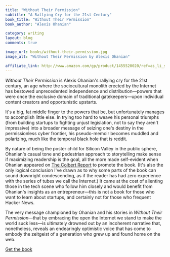 ```yaml
---
title: "Without Their Permission"
subtitle: "A Rallying Cry for the 21st Century"
book_title: "Without Their Permission"
book_author: "Alexis Ohanian"

category: writing
layout: blog
comments: true

image_url: books/without-their-permission.jpg
image_alt: "Without Their Permission by Alexis Ohanian"

affiliate_link: http://www.amazon.com/gp/product/1455520020/ref=as_li_ss_tl?ie=UTF8&camp=1789&creative=390957&creativeASIN=1455520020&linkCode=as2&tag=wikichenis-20
---
```


*Without Their Permission* is Alexis Ohanian's rallying cry for the 21st century, an age where the sociocultural monolith erected by the Internet has bestowed unprecedented independence and distribution&mdash;powers that were once the exclusive domain of traditional gatekeepers&mdash;upon individual content creators and opportunistic upstarts.

It's a big, fat middle finger to the powers that be, but unfortunately manages to accomplish little else. In trying too hard to weave his personal triumphs (from building startups to fighting unjust legislation, not to say they aren't impressive) into a broader message of seizing one's destiny in the permissionless cyber frontier, his pseudo-memoir becomes muddled and polarizing, much like the temporal black hole that is reddit.

By nature of being the poster child for Silicon Valley in the public sphere, Ohanian's casual tone and pedestrian approach to storytelling make sense if maximizing readership is the goal, all the more made self-evident when Ohanian appeared on [The Colbert Report](http://www.colbertnation.com/the-colbert-report-videos/430524/november-14-2013/alexis-ohanian) to promote the book. (It's also the only logical conclusion I've drawn as to why some parts of the book can sound downright condescending, as if the reader has had zero experience with the series of tubes we call the Internet.) It came at the cost of alienting those in the tech scene who follow him closely and would benefit from Ohanian's insights as an entrepreneur&mdash;this is not a book for those who want to learn about startups, and certainly not for those who frequent Hacker News.

The very message championed by Ohanian and his stories in *Without Their Permission*&mdash;that by embracing the open the Internet we stand to make the world suck less&mdash;is ultimately drowned out by an incoherent narrative that, nonetheless, reveals an endearingly optimistic voice that has come to embody the zeitgeist of a generation who grew up and found home on the web.

<a class="button buy" href="{{ page.affiliate_link }}">
  Get the book
</a>
